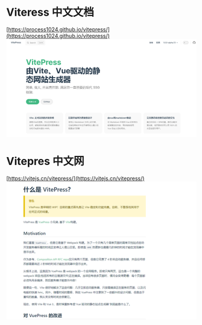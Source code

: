 # Viteress 中文文档
[https://process1024.github.io/vitepress/](https://process1024.github.io/vitepress/)
![微信截图_20230430141118](https://raw.githubusercontent.com/onesmail/onesmail.github.io/master/assset/images/%E5%BE%AE%E4%BF%A1%E6%88%AA%E5%9B%BE_20230430141118.png)

# Vitepres 中文网
[https://vitejs.cn/vitepress/](https://vitejs.cn/vitepress/)
![微信截图_20230430144425](https://raw.githubusercontent.com/onesmail/onesmail.github.io/master/assset/images/%E5%BE%AE%E4%BF%A1%E6%88%AA%E5%9B%BE_20230430144425.png)
